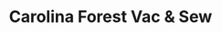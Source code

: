 ---
title: "Carolina Forest Vac & Sew"
url: /myrtle-beach/carolina-forest-vac-und-sew/
shop: Staubsauger
---